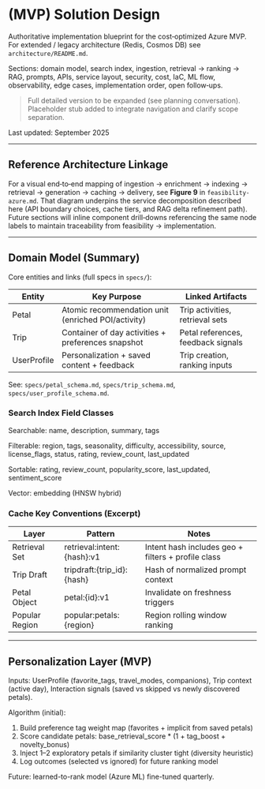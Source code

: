 # (MVP) Solution Design

Authoritative implementation blueprint for the cost‑optimized Azure MVP. For extended / legacy architecture (Redis, Cosmos DB) see `architecture/README.md`.

Sections: domain model, search index, ingestion, retrieval → ranking → RAG, prompts, APIs, service layout, security, cost, IaC, ML flow, observability, edge cases, implementation order, open follow‑ups.

> Full detailed version to be expanded (see planning conversation). Placeholder stub added to integrate navigation and clarify scope separation.

Last updated: September 2025

---
## Reference Architecture Linkage
For a visual end‑to‑end mapping of ingestion → enrichment → indexing → retrieval → generation → caching → delivery, see **Figure 9** in `feasibility-azure.md`. That diagram underpins the service decomposition described here (API boundary choices, cache tiers, and RAG delta refinement path). Future sections will inline component drill‑downs referencing the same node labels to maintain traceability from feasibility → implementation.

---
## Domain Model (Summary)

Core entities and links (full specs in `specs/`):

| Entity | Key Purpose | Linked Artifacts |
|--------|-------------|------------------|
| Petal | Atomic recommendation unit (enriched POI/activity) | Trip activities, retrieval sets |
| Trip | Container of day activities + preferences snapshot | Petal references, feedback signals |
| UserProfile | Personalization + saved content + feedback | Trip creation, ranking inputs |

See: `specs/petal_schema.md`, `specs/trip_schema.md`, `specs/user_profile_schema.md`.

### Search Index Field Classes

Searchable: name, description, summary, tags

Filterable: region, tags, seasonality, difficulty, accessibility, source, license_flags, status, rating, review_count, last_updated

Sortable: rating, review_count, popularity_score, last_updated, sentiment_score

Vector: embedding (HNSW hybrid)

### Cache Key Conventions (Excerpt)

| Layer | Pattern | Notes |
|-------|---------|-------|
| Retrieval Set | retrieval:intent:{hash}:v1 | Intent hash includes geo + filters + profile class |
| Trip Draft | tripdraft:{trip_id}:{hash} | Hash of normalized prompt context |
| Petal Object | petal:{id}:v1 | Invalidate on freshness triggers |
| Popular Region | popular:petals:{region} | Region rolling window ranking |

---

## Personalization Layer (MVP)

Inputs: UserProfile (favorite_tags, travel_modes, companions), Trip context (active day), Interaction signals (saved vs skipped vs newly discovered petals).

Algorithm (initial):

1. Build preference tag weight map (favorites + implicit from saved petals)
2. Score candidate petals: base_retrieval_score * (1 + tag_boost + novelty_bonus)
3. Inject 1–2 exploratory petals if similarity cluster tight (diversity heuristic)
4. Log outcomes (selected vs ignored) for future ranking model

Future: learned-to-rank model (Azure ML) fine-tuned quarterly.
